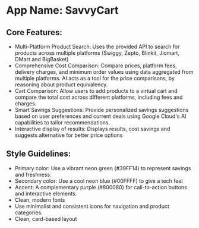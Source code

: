 # **App Name**: SavvyCart

## Core Features:

- Multi-Platform Product Search: Uses the provided API to search for products across multiple platforms (Swiggy, Zepto, Blinkit, Jiomart, DMart and BigBasket)
- Comprehensive Cost Comparison: Compare prices, platform fees, delivery charges, and minimum order values using data aggregated from multiple platforms. AI acts as a tool for the price comparisons, by reasoning about product equivalency.
- Cart Comparison: Allow users to add products to a virtual cart and compare the total cost across different platforms, including fees and charges.
- Smart Savings Suggestions: Provide personalized savings suggestions based on user preferences and current deals using Google Cloud's AI capabilities to tailor recommendations.
- Interactive display of results: Displays results, cost savings and suggests alternative for better price options

## Style Guidelines:

- Primary color: Use a vibrant neon green (#39FF14) to represent savings and freshness.
- Secondary color: Use a cool neon blue (#00FFFF) to give a tech feel
- Accent: A complementary purple (#800080) for call-to-action buttons and interactive elements.
- Clean, modern fonts
- Use minimalist and consistent icons for navigation and product categories.
- Clean, card-based layout